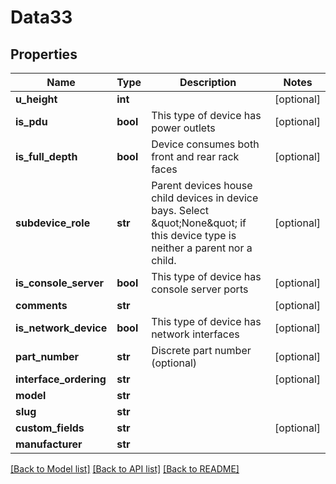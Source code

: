 # Data33

## Properties
Name | Type | Description | Notes
------------ | ------------- | ------------- | -------------
**u_height** | **int** |  | [optional] 
**is_pdu** | **bool** | This type of device has power outlets | [optional] 
**is_full_depth** | **bool** | Device consumes both front and rear rack faces | [optional] 
**subdevice_role** | **str** | Parent devices house child devices in device bays. Select \&quot;None\&quot; if this device type is neither a parent nor a child. | [optional] 
**is_console_server** | **bool** | This type of device has console server ports | [optional] 
**comments** | **str** |  | [optional] 
**is_network_device** | **bool** | This type of device has network interfaces | [optional] 
**part_number** | **str** | Discrete part number (optional) | [optional] 
**interface_ordering** | **str** |  | [optional] 
**model** | **str** |  | 
**slug** | **str** |  | 
**custom_fields** | **str** |  | [optional] 
**manufacturer** | **str** |  | 

[[Back to Model list]](../README.md#documentation-for-models) [[Back to API list]](../README.md#documentation-for-api-endpoints) [[Back to README]](../README.md)


